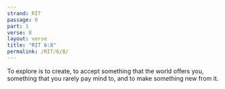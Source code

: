 ```yaml
---
strand: RIT
passage: 6
part: 1
verse: 8
layout: verse
title: "RIT 6:8"
permalink: /RIT/6/8/
---
```

To explore is to create, to accept something that the world offers you, something that you rarely pay mind to, and to make something new from it.
